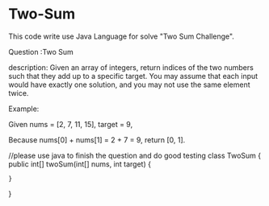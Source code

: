 # Two-Sum
This code write use Java Language for solve "Two Sum Challenge".

Question :Two Sum

description:
	Given an array of integers, return indices of the two numbers such that they add up to a specific target.
	You may assume that each input would have exactly one solution, and you may not use the same element twice.

Example:

Given nums = [2, 7, 11, 15], target = 9,

Because nums[0] + nums[1] = 2 + 7 = 9,
return [0, 1].

//please use java to finish the question and do good testing
class TwoSum {
    public int[] twoSum(int[] nums, int target) {
        
    }
}
